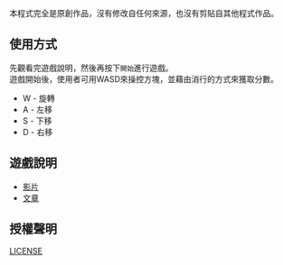 本程式完全是原創作品，沒有修改自任何來源，也沒有剪貼自其他程式作品。

## 使用方式
先觀看完遊戲說明，然後再按下`開始`進行遊戲。  
遊戲開始後，使用者可用WASD來操控方塊，並藉由消行的方式來獲取分數。  
* W - 旋轉
* A - 左移
* S - 下移
* D - 右移

## 遊戲說明
* [影片](https://youtu.be/aLtghx8hXWk)
* [文章](https://zh.wikipedia.org/wiki/俄羅斯方塊)

## 授權聲明
[LICENSE](LICENSE)
